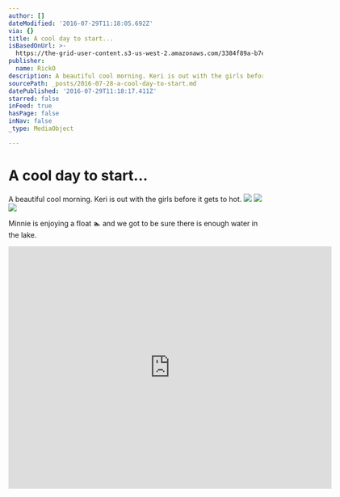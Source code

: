 ```yaml
---
author: []
dateModified: '2016-07-29T11:18:05.692Z'
via: {}
title: A cool day to start...
isBasedOnUrl: >-
  https://the-grid-user-content.s3-us-west-2.amazonaws.com/3384f89a-b7e7-4d7d-a011-2440fc295ef1.jpg
publisher:
  name: RickO
description: A beautiful cool morning. Keri is out with the girls before it gets to hot.
sourcePath: _posts/2016-07-28-a-cool-day-to-start.md
datePublished: '2016-07-29T11:18:17.411Z'
starred: false
inFeed: true
hasPage: false
inNav: false
_type: MediaObject

---
```

# A cool day to start...

A beautiful cool morning. Keri is out with the girls before it gets to hot.
![](https://the-grid-user-content.s3-us-west-2.amazonaws.com/9c7dbf0c-c6fd-4e2e-97b5-82d2fb7fecea.jpg)
![](https://the-grid-user-content.s3-us-west-2.amazonaws.com/79b17f14-5180-4187-9524-0a1984a31ace.jpg)
![](https://the-grid-user-content.s3-us-west-2.amazonaws.com/0e12a65e-7b91-45cd-a675-f34edbc08e47.jpg)

Minnie is enjoying a float 🏊 and we got to be sure there is enough water in the lake.

<iframe src="https://cdn.embedly.com/widgets/media.html?src=https://www.youtube.com/embed/oRSkI5Ol-e4?feature=oembed&amp;url=http://www.youtube.com/watch?v=oRSkI5Ol-e4&amp;image=https://i.ytimg.com/vi/oRSkI5Ol-e4/hqdefault.jpg&amp;key=b7d04c9b404c499eba89ee7072e1c4f7&amp;type=text/html&amp;schema=youtube" width="640" height="480" scrolling="no" frameborder="0" allowfullscreen="" style=""></iframe>
